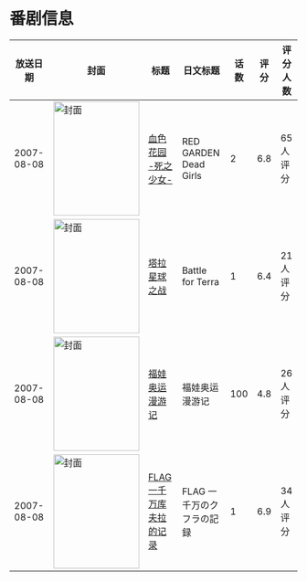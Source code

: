 # 番剧信息

|放送日期|封面|标题|日文标题|话数|评分|评分人数|
|---|---|---|---|---|---|---|
|2007-08-08|<img src="https://lain.bgm.tv/pic/cover/c/56/51/3744_5GZm1.jpg" alt="封面" style="width:150px;height:200px;object-fit:cover;">|[血色花园 -死之少女-](https://bangumi.tv/subject/3744)|RED GARDEN Dead Girls|2|6.8|65人评分|
|2007-08-08|<img src="https://lain.bgm.tv/pic/cover/c/24/bb/25550_11nmi.jpg" alt="封面" style="width:150px;height:200px;object-fit:cover;">|[塔拉星球之战](https://bangumi.tv/subject/25550)|Battle for Terra|1|6.4|21人评分|
|2007-08-08|<img src="https://lain.bgm.tv/pic/cover/c/95/57/78817_b9boW.jpg" alt="封面" style="width:150px;height:200px;object-fit:cover;">|[福娃奥运漫游记](https://bangumi.tv/subject/78817)|福娃奥运漫游记|100|4.8|26人评分|
|2007-08-08|<img src="https://lain.bgm.tv/pic/cover/c/26/3b/132467_k8W4w.jpg" alt="封面" style="width:150px;height:200px;object-fit:cover;">|[FLAG 一千万库夫拉的记录](https://bangumi.tv/subject/132467)|FLAG 一千万のクフラの記録|1|6.9|34人评分|
